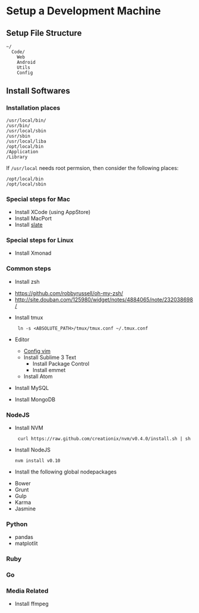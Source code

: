 Setup a Development Machine
===========================

Setup File Structure
--------------------

    ~/
      Code/
        Web
        Android
        Utils
        Config


Install Softwares
-----------------

### Installation places

```
/usr/local/bin/
/usr/bin/
/usr/local/sbin
/usr/sbin
/usr/local/liba
/opt/local/bin
/Application
/Library
```

If `/usr/local` needs root permsion, then consider the following places:

```
/opt/local/bin
/opt/local/sbin
```
### Special steps for Mac

 * Install XCode (using AppStore)
 * Install MacPort
 * Install [slate](https://github.com/jigish/slate)

### Special steps for Linux

 * Install Xmonad

### Common steps

 * Install zsh
  - https://github.com/robbyrussell/oh-my-zsh/
  - http://site.douban.com/125980/widget/notes/4884065/note/232038698/

 * Install tmux

        ln -s <ABSOLUTE_PATH>/tmux/tmux.conf ~/.tmux.conf

 * Editor
    * [Config vim](./vim/README.md/#Config)
    * Install Sublime 3 Text
      * Install Package Control
      * Install emmet
    * Install Atom

 * Install MySQL
 * Install MongoDB

### NodeJS
 * Install NVM
   ``` 
    curl https://raw.github.com/creationix/nvm/v0.4.0/install.sh | sh
   ```
 * Install NodeJS
    ```
    nvm install v0.10
    ```      
 * Install the following global nodepackages
  - Bower
  - Grunt
  - Gulp
  - Karma
  - Jasmine

### Python
  - pandas
  - matplotlit

### Ruby


### Go

### Media Related
 * Install ffmpeg

